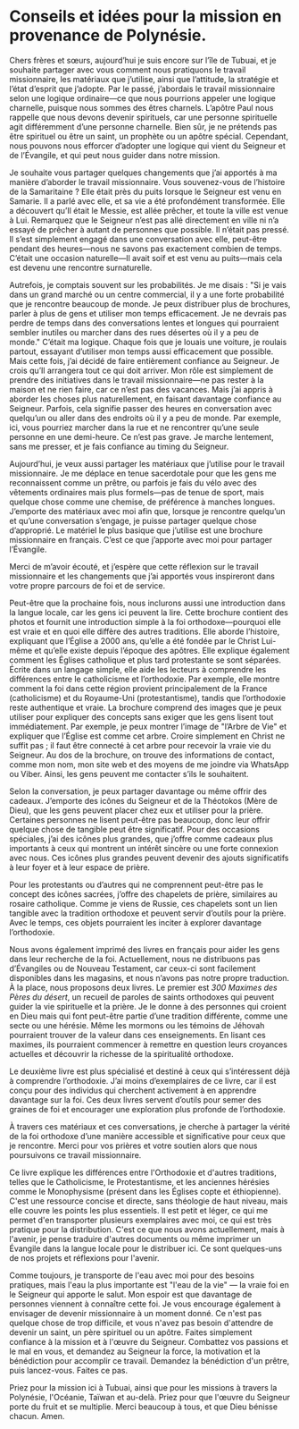 # Conseils et idées pour la mission en provenance de Polynésie.  

Chers frères et sœurs, aujourd’hui je suis encore sur l’île de Tubuai, et je souhaite partager avec vous comment nous pratiquons le travail missionnaire, les matériaux que j’utilise, ainsi que l’attitude, la stratégie et l’état d’esprit que j’adopte. Par le passé, j’abordais le travail missionnaire selon une logique ordinaire—ce que nous pourrions appeler une logique charnelle, puisque nous sommes des êtres charnels. L’apôtre Paul nous rappelle que nous devons devenir spirituels, car une personne spirituelle agit différemment d’une personne charnelle. Bien sûr, je ne prétends pas être spirituel ou être un saint, un prophète ou un apôtre spécial. Cependant, nous pouvons nous efforcer d’adopter une logique qui vient du Seigneur et de l’Évangile, et qui peut nous guider dans notre mission.

Je souhaite vous partager quelques changements que j’ai apportés à ma manière d’aborder le travail missionnaire. Vous souvenez-vous de l’histoire de la Samaritaine ? Elle était près du puits lorsque le Seigneur est venu en Samarie. Il a parlé avec elle, et sa vie a été profondément transformée. Elle a découvert qu’Il était le Messie, est allée prêcher, et toute la ville est venue à Lui. Remarquez que le Seigneur n’est pas allé directement en ville ni n’a essayé de prêcher à autant de personnes que possible. Il n’était pas pressé. Il s’est simplement engagé dans une conversation avec elle, peut-être pendant des heures—nous ne savons pas exactement combien de temps. C’était une occasion naturelle—Il avait soif et est venu au puits—mais cela est devenu une rencontre surnaturelle.

Autrefois, je comptais souvent sur les probabilités. Je me disais : "Si je vais dans un grand marché ou un centre commercial, il y a une forte probabilité que je rencontre beaucoup de monde. Je peux distribuer plus de brochures, parler à plus de gens et utiliser mon temps efficacement. Je ne devrais pas perdre de temps dans des conversations lentes et longues qui pourraient sembler inutiles ou marcher dans des rues désertes où il y a peu de monde." C’était ma logique. Chaque fois que je louais une voiture, je roulais partout, essayant d’utiliser mon temps aussi efficacement que possible. Mais cette fois, j’ai décidé de faire entièrement confiance au Seigneur. Je crois qu’Il arrangera tout ce qui doit arriver. Mon rôle est simplement de prendre des initiatives dans le travail missionnaire—ne pas rester à la maison et ne rien faire, car ce n’est pas des vacances. Mais j’ai appris à aborder les choses plus naturellement, en faisant davantage confiance au Seigneur. Parfois, cela signifie passer des heures en conversation avec quelqu’un ou aller dans des endroits où il y a peu de monde. Par exemple, ici, vous pourriez marcher dans la rue et ne rencontrer qu’une seule personne en une demi-heure. Ce n’est pas grave. Je marche lentement, sans me presser, et je fais confiance au timing du Seigneur.

Aujourd’hui, je veux aussi partager les matériaux que j’utilise pour le travail missionnaire. Je me déplace en tenue sacerdotale pour que les gens me reconnaissent comme un prêtre, ou parfois je fais du vélo avec des vêtements ordinaires mais plus formels—pas de tenue de sport, mais quelque chose comme une chemise, de préférence à manches longues. J’emporte des matériaux avec moi afin que, lorsque je rencontre quelqu’un et qu’une conversation s’engage, je puisse partager quelque chose d’approprié. Le matériel le plus basique que j’utilise est une brochure missionnaire en français. C’est ce que j’apporte avec moi pour partager l’Évangile.

Merci de m’avoir écouté, et j’espère que cette réflexion sur le travail missionnaire et les changements que j’ai apportés vous inspireront dans votre propre parcours de foi et de service.

Peut-être que la prochaine fois, nous inclurons aussi une introduction dans la langue locale, car les gens ici peuvent la lire. Cette brochure contient des photos et fournit une introduction simple à la foi orthodoxe—pourquoi elle est vraie et en quoi elle diffère des autres traditions. Elle aborde l’histoire, expliquant que l’Église a 2000 ans, qu’elle a été fondée par le Christ Lui-même et qu’elle existe depuis l’époque des apôtres. Elle explique également comment les Églises catholique et plus tard protestante se sont séparées. Écrite dans un langage simple, elle aide les lecteurs à comprendre les différences entre le catholicisme et l’orthodoxie. Par exemple, elle montre comment la foi dans cette région provient principalement de la France (catholicisme) et du Royaume-Uni (protestantisme), tandis que l’orthodoxie reste authentique et vraie. La brochure comprend des images que je peux utiliser pour expliquer des concepts sans exiger que les gens lisent tout immédiatement. Par exemple, je peux montrer l’image de "l’Arbre de Vie" et expliquer que l’Église est comme cet arbre. Croire simplement en Christ ne suffit pas ; il faut être connecté à cet arbre pour recevoir la vraie vie du Seigneur. Au dos de la brochure, on trouve des informations de contact, comme mon nom, mon site web et des moyens de me joindre via WhatsApp ou Viber. Ainsi, les gens peuvent me contacter s’ils le souhaitent.

Selon la conversation, je peux partager davantage ou même offrir des cadeaux. J’emporte des icônes du Seigneur et de la Théotokos (Mère de Dieu), que les gens peuvent placer chez eux et utiliser pour la prière. Certaines personnes ne lisent peut-être pas beaucoup, donc leur offrir quelque chose de tangible peut être significatif. Pour des occasions spéciales, j’ai des icônes plus grandes, que j’offre comme cadeaux plus importants à ceux qui montrent un intérêt sincère ou une forte connexion avec nous. Ces icônes plus grandes peuvent devenir des ajouts significatifs à leur foyer et à leur espace de prière.

Pour les protestants ou d’autres qui ne comprennent peut-être pas le concept des icônes sacrées, j’offre des chapelets de prière, similaires au rosaire catholique. Comme je viens de Russie, ces chapelets sont un lien tangible avec la tradition orthodoxe et peuvent servir d’outils pour la prière. Avec le temps, ces objets pourraient les inciter à explorer davantage l’orthodoxie.

Nous avons également imprimé des livres en français pour aider les gens dans leur recherche de la foi. Actuellement, nous ne distribuons pas d’Évangiles ou de Nouveau Testament, car ceux-ci sont facilement disponibles dans les magasins, et nous n’avons pas notre propre traduction. À la place, nous proposons deux livres. Le premier est *300 Maximes des Pères du désert*, un recueil de paroles de saints orthodoxes qui peuvent guider la vie spirituelle et la prière. Je le donne à des personnes qui croient en Dieu mais qui font peut-être partie d’une tradition différente, comme une secte ou une hérésie. Même les mormons ou les témoins de Jéhovah pourraient trouver de la valeur dans ces enseignements. En lisant ces maximes, ils pourraient commencer à remettre en question leurs croyances actuelles et découvrir la richesse de la spiritualité orthodoxe.

Le deuxième livre est plus spécialisé et destiné à ceux qui s’intéressent déjà à comprendre l’orthodoxie. J’ai moins d’exemplaires de ce livre, car il est conçu pour des individus qui cherchent activement à en apprendre davantage sur la foi. Ces deux livres servent d’outils pour semer des graines de foi et encourager une exploration plus profonde de l’orthodoxie.

À travers ces matériaux et ces conversations, je cherche à partager la vérité de la foi orthodoxe d’une manière accessible et significative pour ceux que je rencontre. Merci pour vos prières et votre soutien alors que nous poursuivons ce travail missionnaire.

Ce livre explique les différences entre l'Orthodoxie et d'autres traditions, telles que le Catholicisme, le Protestantisme, et les anciennes hérésies comme le Monophysisme (présent dans les Églises copte et éthiopienne). C'est une ressource concise et directe, sans théologie de haut niveau, mais elle couvre les points les plus essentiels. Il est petit et léger, ce qui me permet d'en transporter plusieurs exemplaires avec moi, ce qui est très pratique pour la distribution. C'est ce que nous avons actuellement, mais à l'avenir, je pense traduire d'autres documents ou même imprimer un Évangile dans la langue locale pour le distribuer ici. Ce sont quelques-uns de nos projets et réflexions pour l'avenir.

Comme toujours, je transporte de l'eau avec moi pour des besoins pratiques, mais l'eau la plus importante est "l'eau de la vie" — la vraie foi en le Seigneur qui apporte le salut. Mon espoir est que davantage de personnes viennent à connaître cette foi. Je vous encourage également à envisager de devenir missionnaire à un moment donné. Ce n'est pas quelque chose de trop difficile, et vous n'avez pas besoin d'attendre de devenir un saint, un père spirituel ou un apôtre. Faites simplement confiance à la mission et à l'œuvre du Seigneur. Combattez vos passions et le mal en vous, et demandez au Seigneur la force, la motivation et la bénédiction pour accomplir ce travail. Demandez la bénédiction d'un prêtre, puis lancez-vous. Faites ce pas.

Priez pour la mission ici à Tubuai, ainsi que pour les missions à travers la Polynésie, l'Océanie, Taïwan et au-delà. Priez pour que l'œuvre du Seigneur porte du fruit et se multiplie. Merci beaucoup à tous, et que Dieu bénisse chacun. Amen.

